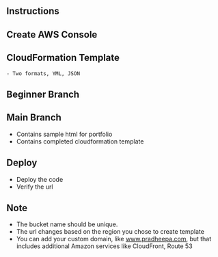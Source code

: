 ## Instructions

## Create AWS Console

## CloudFormation Template
    - Two formats, YML, JSON

## Beginner Branch

## Main Branch
- Contains sample html for portfolio
- Contains completed cloudformation template

## Deploy

- Deploy the code
- Verify the url

## Note

- The bucket name should be unique.
- The url changes based on the region you chose to create template
- You can add your custom domain, like www.pradheepa.com, but that includes additional Amazon services like CloudFront, Route 53
